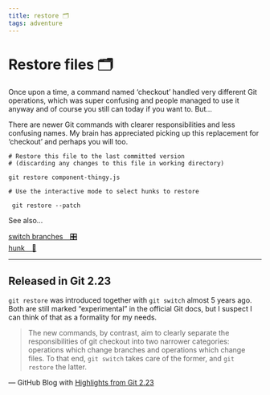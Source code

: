 ```yaml
---
title: restore 🗂️
tags: adventure
---
```


# Restore files 🗂️

Once upon a time, a command named ‘checkout’ handled very different Git operations, which was super confusing and people managed to use it anyway and of course you still can today if you want to. But…

There are newer Git commands with clearer responsibilities and less confusing names. My brain has appreciated picking up this replacement for ‘checkout’ and perhaps you will too.

```
# Restore this file to the last committed version
# (discarding any changes to this file in working directory)

git restore component-thingy.js
```

```
# Use the interactive mode to select hunks to restore

 git restore --patch
```

See also…

<div class="adventure">
  <a href="../switch/">switch branches&emsp;🎛️</a>
</div>
<div class="adventure">
  <a href="../hunk/">hunk&emsp;🥰</a>
</div>

---

## Released in Git 2.23

`git restore` was introduced together with `git switch` almost 5 years ago. Both are still marked “experimental” in the official Git docs, but I suspect I can think of that as a formality for my needs.

> The new commands, by contrast, aim to clearly separate the responsibilities of git checkout into two narrower categories: operations which change branches and operations which change files. To that end, `git switch` takes care of the former, and `git restore` the latter.

—&nbsp;GitHub Blog with [Highlights from Git 2.23](https://github.blog/2019-08-16-highlights-from-git-2-23/)
